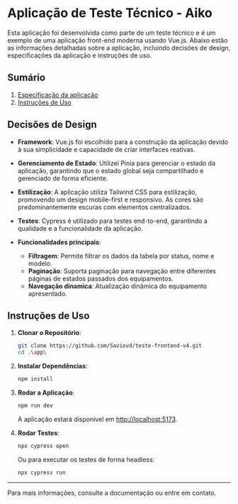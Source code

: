 # Aplicação de Teste Técnico - Aiko

Esta aplicação foi desenvolvida como parte de um teste técnico e é um exemplo de uma aplicação front-end moderna usando Vue.js. Abaixo estão as informações detalhadas sobre a aplicação, incluindo decisões de design, especificações da aplicação e instruções de uso.

## Sumário

1. [Especificação da aplicação](#especificação-dos-componentes)
3. [Instruções de Uso](#instruções-de-uso)

## Decisões de Design

- **Framework**: Vue.js foi escolhido para a construção da aplicação devido à sua simplicidade e capacidade de criar interfaces reativas.
- **Gerenciamento de Estado**: Utilizei Pinia para gerenciar o estado da aplicação, garantindo que o estado global seja compartilhado e gerenciado de forma eficiente.
- **Estilização**: A aplicação utiliza Tailwind CSS para estilização, promovendo um design mobile-first e responsivo. As cores são predominantemente escuras com elementos centralizados.
- **Testes**: Cypress é utilizado para testes end-to-end, garantindo a qualidade e a funcionalidade da aplicação.


- **Funcionalidades principais**:
  - **Filtragem**: Permite filtrar os dados da tabela por status, nome e modelo.
  - **Paginação**: Suporta paginação para navegação entre diferentes páginas de estados passados dos equipamentos.
  - **Navegação dinamica**: Atualização dinâmica do equipamento apresentado.

## Instruções de Uso

1. **Clonar o Repositório**:
    ```bash
    git clone https://github.com/Saviovd/teste-frontend-v4.git
    cd .\app\
    ```

2. **Instalar Dependências**:
    ```bash
    npm install
    ```

3. **Rodar a Aplicação**:
    ```bash
    npm run dev
    ```
   A aplicação estará disponível em [http://localhost:5173](http://localhost:5173).

4. **Rodar Testes**:
    ```bash
    npx cypress open
    ```
   Ou para executar os testes de forma headless:
    ```bash
    npx cypress run
    ```
---

Para mais informações, consulte a documentação ou entre em contato.
